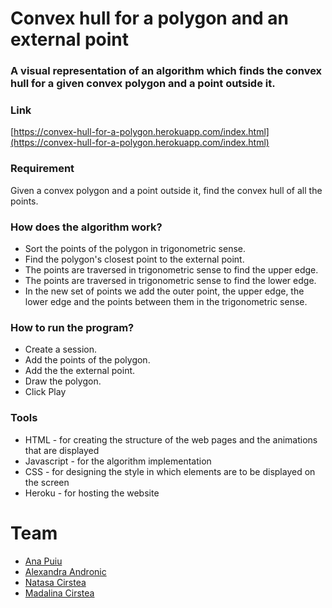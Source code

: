 # Convex hull for a polygon and an external point

### A visual representation of an algorithm which finds the convex hull for a given convex polygon and a point outside it.

### Link
[https://convex-hull-for-a-polygon.herokuapp.com/index.html](https://convex-hull-for-a-polygon.herokuapp.com/index.html)

### Requirement
Given a convex polygon and a point outside it, find the convex hull of all the points.

### How does the algorithm work?
- Sort the points of the polygon in trigonometric sense.
- Find the polygon's closest point to the external point.
- The points are traversed in trigonometric sense to find the upper edge.
- The points are traversed in trigonometric sense to find the lower edge.
- In the new set of points we add the outer point, the upper edge, the lower edge and the points between them in the trigonometric sense.

### How to run the program?
- Create a session.
- Add the points of the polygon.
- Add the the external point.
- Draw the polygon.
- Click Play

### Tools
- HTML - for creating the structure of the web pages and the animations that are displayed
- Javascript - for the algorithm implementation
- CSS - for designing the style in which elements are to be displayed on the screen
- Heroku - for hosting the website


# Team

- [Ana Puiu](https://github.com/AMAPuiu)
- [Alexandra Andronic](https://github.com/andronicaa)
- [Natasa Cirstea](https://github.com/Natasa-C) 
- [Madalina Cirstea](https://github.com/madalina-cirstea)
